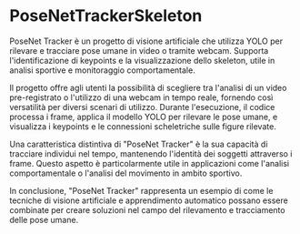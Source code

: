 # PoseNetTrackerSkeleton
PoseNet Tracker è un progetto di visione artificiale che utilizza YOLO per rilevare e tracciare pose umane in video o tramite webcam. Supporta l'identificazione di keypoints e la visualizzazione dello skeleton, utile in analisi sportive e monitoraggio comportamentale.

Il progetto offre agli utenti la possibilità di scegliere tra l'analisi di un video pre-registrato o l'utilizzo di una webcam in tempo reale, fornendo così versatilità per diversi scenari di utilizzo. Durante l'esecuzione, il codice processa i frame, applica il modello YOLO per rilevare le pose umane, e visualizza i keypoints e le connessioni scheletriche sulle figure rilevate.

Una caratteristica distintiva di "PoseNet Tracker" è la sua capacità di tracciare individui nel tempo, mantenendo l'identità dei soggetti attraverso i frame. Questo aspetto è particolarmente utile in applicazioni come l'analisi comportamentale o l'analisi del movimento in ambito sportivo.

In conclusione, "PoseNet Tracker" rappresenta un esempio  di come le tecniche di visione artificiale e apprendimento automatico possano essere combinate per creare soluzioni  nel campo del rilevamento e tracciamento delle pose umane. 
